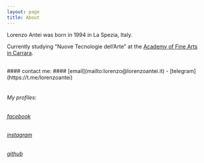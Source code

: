 ```yaml
---
layout: page
title: About
---
```

Lorenzo Antei was born in 1994 in La Spezia, Italy.

Currently studying "Nuove Tecnologie dell’Arte" at the [Academy of Fine Arts in Carrara](https://www.accademiacarrara.it/).

<br>
#### contact me:
#### [email](mailto:lorenzo@lorenzoantei.it) - [telegram](https://t.me/lorenzoantei)

<br>
<br>

###### My profiles:

###### [facebook](https://github.com/lorenzoantei/lorenzoantei_w5)

###### [instagram](https://github.com/lorenzoantei/lorenzoantei_w5)

###### [github](https://github.com/lorenzoantei/lorenzoantei_w5)
